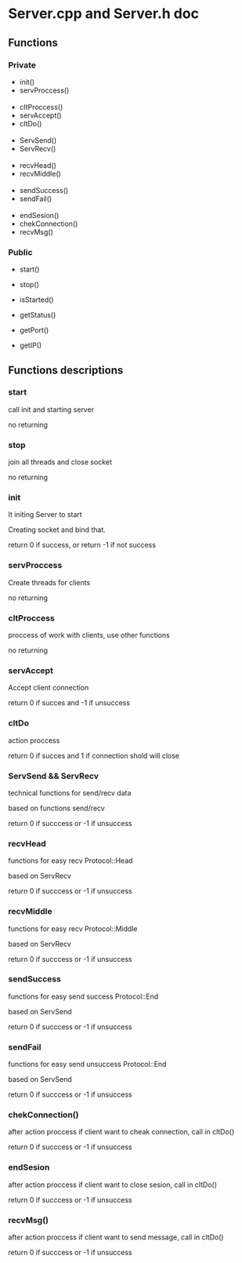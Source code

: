 # Server.cpp and Server.h doc

## Functions

### Private

- init()
- servProccess()
<br><br>
- cltProccess()
- servAccept()
- cltDo()
<br><br>
- ServSend()
- ServRecv()
<br><br>
- recvHead()
- recvMiddle()
<br><br>
- sendSuccess()
- sendFail()
<br><br>
- endSesion()
- chekConnection()
- recvMsg()

### Public

- start()
- stop()

- isStarted()
- getStatus()
- getPort()
- getIP()

## Functions descriptions

### start

call init and starting server

no returning

### stop

join all threads and close socket

no returning

### init

It initing Server to start

Creating socket and bind that.

return 0 if success,
or return -1 if not success

### servProccess

Create threads for clients

no returning

### cltProccess

proccess of work with clients, use other functions

no returning

### servAccept

Accept client connection

return 0 if succes and -1 if unsuccess

### cltDo

action proccess

return 0 if succes and 1 if connection shold will close

### ServSend && ServRecv

technical functions for send/recv data

based on functions send/recv

return 0 if succcess or -1 if unsuccess

### recvHead

functions for easy recv Protocol::Head

based on ServRecv

return 0 if succcess or -1 if unsuccess

### recvMiddle

functions for easy recv Protocol::Middle

based on ServRecv

return 0 if succcess or -1 if unsuccess

### sendSuccess

functions for easy send success Protocol::End

based on ServSend

return 0 if succcess or -1 if unsuccess

### sendFail

functions for easy send unsuccess Protocol::End

based on ServSend

return 0 if succcess or -1 if unsuccess

### chekConnection()

after action proccess if client want to cheak connection, call in cltDo()

return 0 if succcess or -1 if unsuccess

### endSesion

after action proccess if client want to close sesion, call in cltDo()

return 0 if succcess or -1 if unsuccess

### recvMsg()

after action proccess if client want to send message, call in cltDo()

return 0 if succcess or -1 if unsuccess
